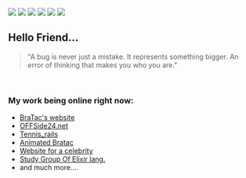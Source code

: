 ![](https://img.shields.io/badge/OS-Linux-informational?style=flat&logo=<LOGO_NAME>&logoColor=white&color=2bbc8a)
![](https://img.shields.io/badge/Editor-Atom-informational?style=flat&logo=<LOGO_NAME>&logoColor=white&color=2bbc8a)
![](https://img.shields.io/badge/Code-Ruby-informational?style=flat&logo=<LOGO_NAME>&logoColor=white&color=2bbc8a)
![](https://img.shields.io/badge/Code-HTML/CSS-informational?style=flat&logo=<LOGO_NAME>&logoColor=white&color=2bbc8a)
![](https://img.shields.io/badge/Tools-PostgreSQL-informational?style=flat&logo=<LOGO_NAME>&logoColor=white&color=2bbc8a)
![](https://img.shields.io/badge/TODO-Elixir-informational?style=flat&logo=<LOGO_NAME>&logoColor=white&color=2bbc8a)



## Hello Friend...

> "A bug is never just a mistake. It represents something bigger. An error of thinking that makes you who you are."


<!-- GitHub stats -->

<br>

 ### My work being online right now:
  * [BraTac's website](https://bratac.net)
  * [OFFSide24.net](https://offside24.net)
  * [Tennis_rails](https://tennisburgas.com)
  * [Animated Bratac](https://bratac.net/new)
  * [Website for a celebrity](https://vg.bratac.net)
  * [Study Group Of Elixir lang.](https://elixirstudy.group)
  * and much more....
